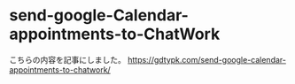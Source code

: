 # send-google-Calendar-appointments-to-ChatWork

こちらの内容を記事にしました。
https://gdtypk.com/send-google-calendar-appointments-to-chatwork/
